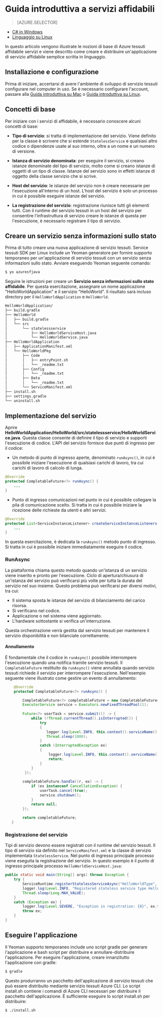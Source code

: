 <properties
   pageTitle="Guida introduttiva a servizi affidabili | Microsoft Azure"
   description="Introduzione alla creazione di un'applicazione di Microsoft Azure servizio tessuti con e senza stati servizi."
   services="service-fabric"
   documentationCenter=".net"
   authors="vturecek"
   manager="timlt"
   editor=""/>

<tags
   ms.service="service-fabric"
   ms.devlang="java"
   ms.topic="article"
   ms.tgt_pltfrm="na"
   ms.workload="na"
   ms.date="09/26/2016"
   ms.author="vturecek"/>

# <a name="get-started-with-reliable-services"></a>Guida introduttiva a servizi affidabili

> [AZURE.SELECTOR]
- [C# in Windows](service-fabric-reliable-services-quick-start.md)
- [Linguaggio su Linux](service-fabric-reliable-services-quick-start-java.md)

In questo articolo vengono illustrate le nozioni di base di Azure tessuti affidabile servizi e viene descritto come creare e distribuire un'applicazione di servizio affidabile semplice scritta in linguaggio.

## <a name="installation-and-setup"></a>Installazione e configurazione
Prima di iniziare, accertarsi di avere l'ambiente di sviluppo di servizio tessuti configurare nel computer in uso.
Se è necessario configurare l'account, passare alla [Guida introduttiva su Mac](service-fabric-get-started-mac.md) o [Guida introduttiva su Linux](service-fabric-get-started-linux.md).

## <a name="basic-concepts"></a>Concetti di base
Per iniziare con i servizi di affidabile, è necessario conoscere alcuni concetti di base:

 - **Tipo di servizio**: si tratta di implementazione del servizio. Viene definito per la classe è scrivere che si estende `StatelessService` e qualsiasi altro codice o dipendenze usate al suo interno, oltre a un nome e un numero di versione.

 - **Istanza di servizio denominata**: per eseguire il servizio, si creano istanze denominate del tipo di servizio, molto come si creano istanze di oggetti di un tipo di classe. Istanze del servizio sono in effetti istanze di oggetto della classe servizio che si scrive. 

 - **Host del servizio**: le istanze del servizio non è creare necessarie per l'esecuzione all'interno di un host. L'host del servizio è solo un processo in cui è possibile eseguire istanze del servizio.

 - **La registrazione del servizio**: registrazione riunisce tutti gli elementi tutti. Con il runtime del servizio tessuti in un host del servizio per consentire l'infrastruttura di servizio creare le istanze di questa per l'esecuzione, è necessario registrare il tipo di servizio.  

## <a name="create-a-stateless-service"></a>Creare un servizio senza informazioni sullo stato

Prima di tutto creare una nuova applicazione di servizio tessuti. Service tessuti SDK per Linux include un Yeoman generatore per fornire supporto temporaneo per un'applicazione di servizio tessuti con un servizio senza informazioni sullo stato. Avviare eseguendo Yeoman seguente comando:

```bash
$ yo azuresfjava
```

Seguire le istruzioni per creare un **Servizio senza informazioni sullo stato affidabile**. Per questa esercitazione, assegnare un nome applicazione "HelloWorldApplication" e il servizio "HelloWorld". Il risultato sarà incluso directory per il `HelloWorldApplication` e `HelloWorld`.

```bash
HelloWorldApplication/
├── build.gradle
├── HelloWorld
│   ├── build.gradle
│   └── src
│       └── statelessservice
│           ├── HelloWorldServiceHost.java
│           └── HelloWorldService.java
├── HelloWorldApplication
│   ├── ApplicationManifest.xml
│   └── HelloWorldPkg
│       ├── Code
│       │   ├── entryPoint.sh
│       │   └── _readme.txt
│       ├── Config
│       │   └── _readme.txt
│       ├── Data
│       │   └── _readme.txt
│       └── ServiceManifest.xml
├── install.sh
├── settings.gradle
└── uninstall.sh
```

## <a name="implement-the-service"></a>Implementazione del servizio

Aprire **HelloWorldApplication/HelloWorld/src/statelessservice/HelloWorldService.java**. Questa classe consente di definire il tipo di servizio e supporti l'esecuzione di codice. L'API del servizio fornisce due punti di ingresso per il codice:

 - Un metodo di punto di ingresso aperte, denominato `runAsync()`, in cui è possibile iniziare l'esecuzione di qualsiasi carichi di lavoro, tra cui carichi di lavoro di calcolo di lunga.

```java
@Override
protected CompletableFuture<?> runAsync() {
    ...
}
```

 - Punto di ingresso comunicazioni nel punto in cui è possibile collegare la pila di comunicazione scelto. Si tratta in cui è possibile iniziare la ricezione delle richieste da utenti e altri servizi.

```java
@Override
protected List<ServiceInstanceListener> createServiceInstanceListeners() {
    ...
}
```

In questa esercitazione, è dedicata la `runAsync()` metodo punto di ingresso. Si tratta in cui è possibile iniziare immediatamente eseguire il codice.

### <a name="runasync"></a>RunAsync

La piattaforma chiama questo metodo quando un'istanza di un servizio viene inserito e pronto per l'esecuzione. Ciclo di apertura/chiusura di un'istanza del servizio può verificarsi più volte per tutta la durata del servizio nel suo insieme. Questo problema può verificarsi per diversi motivi, tra cui:

- Il sistema sposta le istanze del servizio di bilanciamento del carico risorsa.
- Si verificano nel codice.
- Applicazione o nel sistema viene aggiornato.
- L'hardware sottostante si verifica un'interruzione.

Questa orchestrazione verrà gestita dal servizio tessuti per mantenere il servizio disponibilità e non bilanciate correttamente.

#### <a name="cancellation"></a>Annullamento

È fondamentale che il codice in `runAsync()` possibile interrompere l'esecuzione quando una notifica tramite servizio tessuti. Il `CompletableFuture` restituito da `runAsync()` viene annullata quando servizio tessuti richiede il servizio per interrompere l'esecuzione. Nell'esempio seguente viene illustrato come gestire un evento di annullamento: 

```java
    @Override
    protected CompletableFuture<?> runAsync() {

        CompletableFuture<?> completableFuture = new CompletableFuture<>();
        ExecutorService service = Executors.newFixedThreadPool(1);
        
        Future<?> userTask = service.submit(() -> {
            while (!Thread.currentThread().isInterrupted()) {
                try
                {
                   logger.log(Level.INFO, this.context().serviceName().toString());
                   Thread.sleep(1000);
                }
                catch (InterruptedException ex)
                {
                    logger.log(Level.INFO, this.context().serviceName().toString() + " interrupted. Exiting");
                    return;
                }
            }
         });
 
        completableFuture.handle((r, ex) -> {
            if (ex instanceof CancellationException) {
                userTask.cancel(true);
                service.shutdown();
            }
            return null;
        });
 
        return completableFuture;
   }
``` 

### <a name="service-registration"></a>Registrazione del servizio

Tipi di servizio devono essere registrati con il runtime del servizio tessuti. Il tipo di servizio sia definito nel `ServiceManifest.xml` e la classe di servizio implementata `StatelessService`. Nel punto di ingresso principale processo viene eseguita la registrazione del servizio. In questo esempio è il punto di ingresso principale processo `HelloWorldServiceHost.java`:

```java
public static void main(String[] args) throws Exception {
    try {
        ServiceRuntime.registerStatelessServiceAsync("HelloWorldType", (context) -> new HelloWorldService(), Duration.ofSeconds(10));
        logger.log(Level.INFO, "Registered stateless service type HelloWorldType.");
        Thread.sleep(Long.MAX_VALUE);
    } 
    catch (Exception ex) {
        logger.log(Level.SEVERE, "Exception in registration: {0}", ex.toString());
        throw ex;
    }
}
```

## <a name="run-the-application"></a>Eseguire l'applicazione

Il Yeoman supporto temporaneo include uno script gradle per generare l'applicazione e bash script per distribuire e annullare-distribuire l'applicazione. Per eseguire l'applicazione, creare innanzitutto l'applicazione con gradle:

```bash
$ gradle
```

Questo produrranno un pacchetto dell'applicazione di servizio tessuti che può essere distribuito mediante servizio tessuti Azure CLI. Lo script install.sh contiene i comandi di Azure CLI necessari per distribuire il pacchetto dell'applicazione. È sufficiente eseguire lo script install.sh per distribuire:

```bask
$ ./install.sh
```
